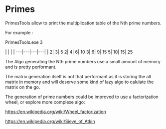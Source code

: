 # Primes

PrimesTools allow to print the multiplication table of the Nth prime numbers.

For example :

PrimesTools.exe 3

   |   |   |   |
---|---|---|---|
    |   2|   3|   5
   2|   4|   6|  10
   3|   6|   9|  15
   5|  10|  15|  25
   



The Algo generating the Nth prime numbers use a small amount of memory and is pretty performant.

The matrix generation itself is not that performant as it is storing the all matrix in memory and will deserve some kind
of lazy algo to calulate the matrix on the go.


The generation of prime numbers could be improved to use a factorization wheel, or explore more complexe algo:

https://en.wikipedia.org/wiki/Wheel_factorization

https://en.wikipedia.org/wiki/Sieve_of_Atkin

